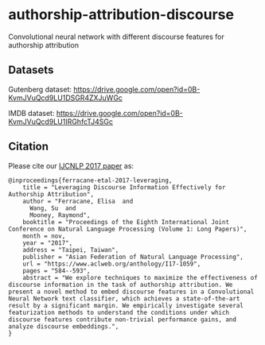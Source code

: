 # authorship-attribution-discourse
Convolutional neural network with different discourse features for authorship attribution

## Datasets
Gutenberg dataset:
https://drive.google.com/open?id=0B-KvmJVuQcd9LU1DSGR4ZXJuWGc

IMDB dataset:
https://drive.google.com/open?id=0B-KvmJVuQcd9LU1IRGhfcTJ4SGc


## Citation
Please cite our [IJCNLP 2017 paper](https://www.aclweb.org/anthology/I17-1059) as:

```
@inproceedings{ferracane-etal-2017-leveraging,
    title = "Leveraging Discourse Information Effectively for Authorship Attribution",
    author = "Ferracane, Elisa  and
      Wang, Su  and
      Mooney, Raymond",
    booktitle = "Proceedings of the Eighth International Joint Conference on Natural Language Processing (Volume 1: Long Papers)",
    month = nov,
    year = "2017",
    address = "Taipei, Taiwan",
    publisher = "Asian Federation of Natural Language Processing",
    url = "https://www.aclweb.org/anthology/I17-1059",
    pages = "584--593",
    abstract = "We explore techniques to maximize the effectiveness of discourse information in the task of authorship attribution. We present a novel method to embed discourse features in a Convolutional Neural Network text classifier, which achieves a state-of-the-art result by a significant margin. We empirically investigate several featurization methods to understand the conditions under which discourse features contribute non-trivial performance gains, and analyze discourse embeddings.",
}
```

